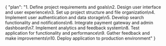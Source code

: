 {
    "plan": "1. Define project requirements and goals\n2. Design user interface and user experience\n3. Set up project structure and file organization\n4. Implement user authentication and data storage\n5. Develop search functionality and notifications\n6. Integrate payment gateway and admin dashboard\n7. Implement analytics and feedback system\n8. Test application for functionality and performance\n9. Gather feedback and make improvements\n10. Deploy application to production environment"
}